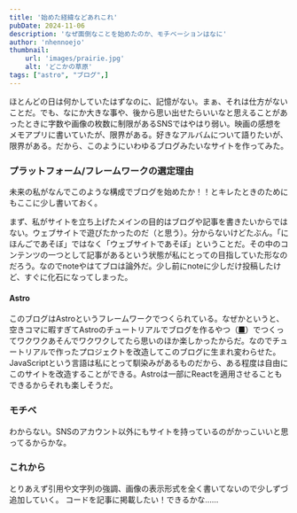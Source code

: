 ```yaml
---
title: '始めた経緯などあれこれ'
pubDate: 2024-11-06
description: 'なぜ面倒なことを始めたのか、モチベーションはなに'
author: 'nhennoejo'
thumbnail:
    url: 'images/prairie.jpg'
    alt: 'どこかの草原'
tags: ["astro", "ブログ",]
---
```


ほとんどの日は何かしていたはずなのに、記憶がない。まぁ、それは仕方がないことだ。でも、なにか大きな事や、後から思い出せたらいいなと思えることがあったときに字数や画像の枚数に制限があるSNSではやはり弱い。映画の感想をメモアプリに書いていたが、限界がある。好きなアルバムについて語りたいが、限界がある。だから、このようにいわゆるブログみたいなサイトを作ってみた。


### プラットフォーム/フレームワークの選定理由

未来の私がなんでこのような構成でブログを始めたか！！とキレたときのためにもここに少し書いておく。

まず、私がサイトを立ち上げたメインの目的はブログや記事を書きたいからではない。ウェブサイトで遊びたかったのだ（と思う）。分からないけどたぶん。「にほんごであそぼ」ではなく「ウェブサイトであそぼ」ということだ。その中のコンテンツの一つとして記事があるという状態が私にとっての目指していた形なのだろう。なのでnoteやはてブロは論外だ。少し前にnoteに少しだけ投稿したけど、すぐに化石になってしまった。

#### Astro
このブログはAstroというフレームワークでつくられている。なぜかというと、空きコマに暇すぎてAstroのチュートリアルでブログを作るやつ（[■](https://docs.astro.build/ja/tutorial/0-introduction/)）でつくってワクワクあそんでワクワクしてたら思いのほか楽しかったからだ。なのでチュートリアルで作ったプロジェクトを改造してこのブログに生まれ変わらせた。JavaScriptという言語は私にとって馴染みがあるものだから、ある程度は自由にこのサイトを改造することができる。Astroは一部にReactを適用させることもできるからそれも楽しそうだ。

### モチベ

わからない。SNSのアカウント以外にもサイトを持っているのがかっこいいと思ってるからかな。

### これから

とりあえず引用や文字列の強調、画像の表示形式を全く書いてないので少しずづ追加していく。
コードを記事に掲載したい！できるかな……